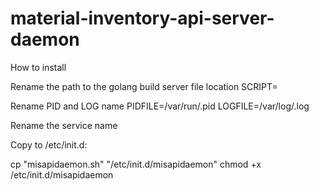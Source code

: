 # material-inventory-api-server-daemon

How to install

Rename the path to the golang build server file location
SCRIPT=<PATH>

Rename PID and LOG name 
PIDFILE=/var/run/<NAME>.pid
LOGFILE=/var/log/<NAME>.log

Rename the service name

Copy to /etc/init.d:

cp "misapidaemon.sh" "/etc/init.d/misapidaemon"
chmod +x /etc/init.d/misapidaemon
